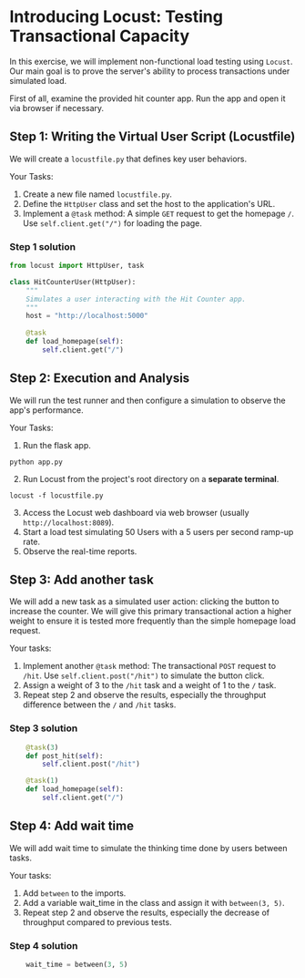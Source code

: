 # Introducing Locust: Testing Transactional Capacity

In this exercise, we will implement non-functional load testing using `Locust`. Our main goal is to prove the server's ability to process transactions under simulated load.

First of all, examine the provided hit counter app. Run the app and open it via browser if necessary.

## Step 1: Writing the Virtual User Script (Locustfile)

We will create a `locustfile.py` that defines key user behaviors.

Your Tasks:
1. Create a new file named `locustfile.py`.
2. Define the `HttpUser` class and set the host to the application's URL.
3. Implement a `@task` method: A simple `GET` request to get the homepage `/`. Use `self.client.get("/")` for loading the page.

### Step 1 solution

```py
from locust import HttpUser, task

class HitCounterUser(HttpUser):
    """
    Simulates a user interacting with the Hit Counter app.
    """
    host = "http://localhost:5000"
    
    @task
    def load_homepage(self):
        self.client.get("/")
```

## Step 2: Execution and Analysis

We will run the test runner and then configure a simulation to observe the app's performance.

Your Tasks:
1. Run the flask app.
```
python app.py
```
2. Run Locust from the project's root directory on a **separate terminal**.
```
locust -f locustfile.py
```
3. Access the Locust web dashboard via web browser (usually `http://localhost:8089`).
4. Start a load test simulating 50 Users with a 5 users per second ramp-up rate.
5. Observe the real-time reports.

## Step 3: Add another task

We will add a new task as a simulated user action: clicking the button to increase the counter. We will give this primary transactional action a higher weight to ensure it is tested more frequently than the simple homepage load request.

Your tasks:
1. Implement another `@task` method: The transactional `POST` request to `/hit`. Use `self.client.post("/hit")` to simulate the button click.
2. Assign a weight of 3 to the `/hit` task and a weight of 1 to the `/` task.
3. Repeat step 2 and observe the results, especially the throughput difference between the `/` and `/hit` tasks.

### Step 3 solution

```py
    @task(3)
    def post_hit(self):
        self.client.post("/hit")

    @task(1)
    def load_homepage(self):
        self.client.get("/")
```

## Step 4: Add wait time

We will add wait time to simulate the thinking time done by users between tasks.

Your tasks:
1. Add `between` to the imports.
2. Add a variable wait_time in the class and assign it with `between(3, 5)`.
3. Repeat step 2 and observe the results, especially the decrease of throughput compared to previous tests.

### Step 4 solution

```py
    wait_time = between(3, 5)
```
